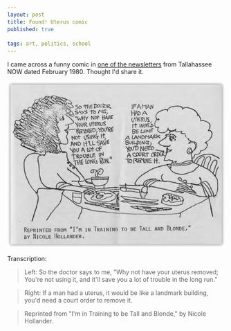 ```yaml
---
layout: post
title: Found! Uterus comic
published: true

tags: art, politics, school
---
```

I came across a funny comic in [one of the newsletters](http://flnowarchive.org/mediawiki/index.php/Box_24_Folder_3_Document_30) from Tallahassee NOW dated February 1980. Thought I'd share it.

![uterus](/images/2015-01-01-found-uterus-comic.png)

Transcription:

> Left: So the doctor says to me, "Why not have your uterus removed; You're not using it, and it'll save you a lot of trouble in the long run."

> Right: If a man had a uterus, it would be like a landmark building, you'd need a court order to remove it.

> Reprinted from "I'm in Training to be Tall and Blonde," by Nicole Hollander.